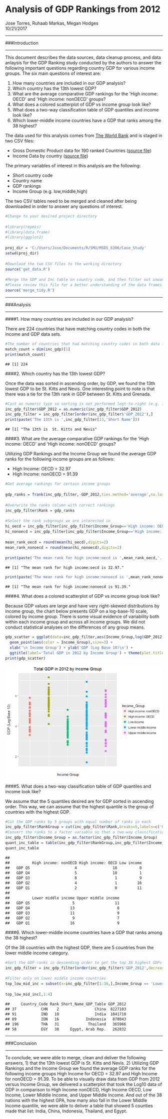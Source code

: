 # Analysis of GDP Rankings from 2012
Jose Torres, Ruhaab Markas, Megan Hodges  
10/21/2017  

***
###Introduction

***

This document describes the data sources, data cleanup process, and data anlaysis for the GDP Ranking study conducted by the authors to answer the following important questions regarding country GDP for various income groups.  The six main questions of interest are:

1. How many countries are included in our GDP analysis?
2. Which country has the 13th lowest GDP?
3. What are the average comparative GDP rankings for the 'High income: OECD' and 'High income: nonOECD' groups?
4. What does a colored scatterplot of GDP vs income group look like?
5. What does a two-way classification table of GDP quantiles and income look like?
6. Which lower-middle income countries have a GDP that ranks among the 38 highest? 


The data used for this analysis comes from [The World Bank](http://www.worldbank.org/) and is staged in two CSV files:


* Gross Domestic Product data for 190 ranked Countries ([source file](https://d396qusza40orc.cloudfront.net/getdata%2Fdata%2FGDP.csv))
* Income Data by country ([source file](https://d396qusza40orc.cloudfront.net/getdata%2Fdata%2FEDSTATS_Country.csv))

The primary variables of interest in this analysis are the following:

* Short country code
* Country name
* GDP rankings
* Income Group (e.g. low,middle,high)

The two CSV tables need to be merged and cleaned after being downloaded in order to answer any questions of interest.

```r
#Change to your desired project directory

#library(repmis)
#library(data.frame)
#library(ggplot2)

proj_dir = 'C:/Users/Jose/Documents/R/SMU/MSDS_6306/Case_Study'
setwd(proj_dir)

#Download the two CSV files to the working directory
source('get_data.R')

#Merge the GDP and Inc table on country code, and then filter out unwanted rows
#Please review this file for a better understanding of the data frames mentioned in succeeding code snippets
source('merge_tidy.R')
```

***
###Analysis

***

####1. How many countries are included in our GDP analysis?

There are 224 countries that have matching country codes in both the income and GDP data sets.


```r
#The number of countries that had matching country codes in both data frames is the row dimension of the merged data frame
match_count = dim(inc_gdp)[1]
print(match_count)
```

```
## [1] 224
```

####2. Which country has the 13th lowest GDP?

Once the data was sorted in ascending order, by GDP, we found the 13th lowest GDP to be St. Kitts and Nevis. One interesting point to note is that there was a tie for the 13th rank in GDP between St. Kitts and Grenada.

```r
#Cast as numeric type so sorting is not performed legt-to-right (e.g. 1000 < 200 < 30 < 4)
inc_gdp_filter$GDP_2012 = as.numeric(inc_gdp_filter$GDP_2012)
inc_gdp_filter = inc_gdp_filter[order(inc_gdp_filter$'GDP_2012'),]
print(paste('The 13th is ',inc_gdp_filter[13,'Short Name']))
```

```
## [1] "The 13th is  St. Kitts and Nevis"
```
####3. What are the average comparative GDP rankings for the 'High income: OECD' and 'High income: nonOECD' groups?

Utilizing GDP Rankings and the Income Group we found the average GDP ranks for the following income groups are as follows:
* High Income: OECD = 32.97
* High Income: nonOECD = 91.39

```r
#Get average rankings for certain income groups

gdp_ranks = frank(inc_gdp_filter,-GDP_2012,ties.method='average',na.last='keep')

#Overwrite the ranks column with correct rankings
inc_gdp_filter$Rank = gdp_ranks

#Select the rank subgroups we are interested in
hi_oecd = inc_gdp_filter[inc_gdp_filter$Income_Group=='High income: OECD',]$Rank
hi_nonoecd = inc_gdp_filter[inc_gdp_filter$Income_Group=='High income: nonOECD',]$Rank

mean_rank_oecd = round(mean(hi_oecd),digits=2)
mean_rank_nonoecd = round(mean(hi_nonoecd),digits=2)

print(paste('The mean rank for high income:oecd is ',mean_rank_oecd,'.',sep=''))
```

```
## [1] "The mean rank for high income:oecd is 32.97."
```

```r
print(paste('The mean rank for high income:nonoecd is ',mean_rank_nonoecd,'.',sep=''))
```

```
## [1] "The mean rank for high income:nonoecd is 91.39."
```

####4. What does a colored scatterplot of GDP vs income group look like?

Because GDP values are large and have very right-skewed distributions by income group, the chart below presents GDP on a log-base-10 scale, colored by income group.  There is some visual evidence of variability both within each income group and across all income groups.  We did not conduct statistical analyses on the differences of any group means.


```r
gdp_scatter = ggplot(data=inc_gdp_filter,aes(Income_Group,log(GDP_2012,base=10))) + 
  geom_point(aes(color = Income_Group),size=3) +
  xlab('\n Income Group') + ylab('GDP (Log Base 10)\n') + 
  ggtitle(label='Total GDP in 2012 by Income Group') + theme(plot.title=element_text(hjust = .5), axis.text.x=element_blank(),axis.ticks.x=element_blank())
print(gdp_scatter)
```

![](Main_files/figure-html/unnamed-chunk-5-1.png)<!-- -->

####5. What does a two-way classification table of GDP quantiles and income look like?

We assume that the 5 quantiles desired are for GDP sorted in ascending order. This way, we can assume that the highest quantile is the group of countries with the highest GDP.


```r
#Cut the GDP ranks by 5 groups with equal number of ranks in each
inc_gdp_filter$RankGroup = cut(inc_gdp_filter$Rank,breaks=5,labels=c('GDP Q5','GDP Q4','GDP Q3','GDP Q2','GDP Q1'))
#Convert the ranks to a factor variable so that a two-way classification table can be created
inc_gdp_filter$Income_Group = as.factor(inc_gdp_filter$Income_Group)
quant_inc_table = table(inc_gdp_filter$RankGroup,inc_gdp_filter$Income_Group)
quant_inc_table
```

```
##         
##          High income: nonOECD High income: OECD Low income
##   GDP Q5                    4                18          0
##   GDP Q4                    5                10          1
##   GDP Q3                    8                 1          9
##   GDP Q2                    4                 1         16
##   GDP Q1                    2                 0         11
##         
##          Lower middle income Upper middle income
##   GDP Q5                   5                  11
##   GDP Q4                  13                   8
##   GDP Q3                  11                   9
##   GDP Q2                   9                   7
##   GDP Q1                  16                   9
```

####6. Which lower-middle income countries have a GDP that ranks among the 38 highest? 

Of the 38 countries with the highest GDP, there are 5 countries from the lower middle income category.


```r
#Sort the GDP ranks in descending order to get the top 38 highest GDPs
inc_gdp_filter = inc_gdp_filter[order(inc_gdp_filter$'GDP_2012',decreasing = TRUE),]

#Filter only on lower middle income countries
top_low_mid_inc = subset(x=inc_gdp_filter[1:38,],Income_Group == 'Lower middle income')

top_low_mid_inc[,1:4]
```

```
##     Country_Code Rank Short_Name_GDP_Table GDP_2012
## 37           CHN    2                China  8227103
## 91           IND   10                India  1841710
## 89           IDN   16            Indonesia   878043
## 196          THA   31             Thailand   365966
## 58           EGY   38     Egypt, Arab Rep.   262832
```


***
###Conclusion

***

To conclude, we were able to merge, clean and deliver the following answers, 1) that the 13th lowest GDP is St. Kitts and Nevis. 2) Utilizing GDP Rankings and the Income Group we found the average GDP ranks for the following income groups High Income for OECD = 32.97 and High Income for nonOECD = 91.39. To be able to visually draw data from GDP from 2012 versus Income Group, we delivered a scatterplot that took the Log10 data of GDP in comparison to High Income nonOECD, High Income OECD, Low Income, Lower Middle Income, and Upper Middle Income. And out of the 38 nations with the highest GPA, how many also fall in the Lower Middle Income quantile, we were able to deliver a table that showed 5 counties made that list: India, China, Indonesia, Thailand, and Egypt.
